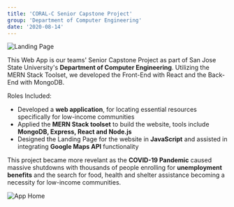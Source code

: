 ```yaml
---
title: 'CORAL-C Senior Capstone Project'
group: 'Department of Computer Engineering'
date: '2020-08-14'
---
```

![Landing Page](/images/coral-landing.png)

This Web App is our teams' Senior Capstone Project as part of San Jose State University's **Department of Computer Engineering**.
Utilizing the MERN Stack Toolset, we developed the Front-End with React and the Back-End with MongoDB.

Roles Included:
- Developed a **web application**, for locating essential resources specifically for low-income communities
- Applied the **MERN Stack toolset** to build the website, tools include **MongoDB, Express, React and Node.js**
- Designed the Landing Page for the website in **JavaScript** and assisted in integrating **Google Maps API** functionality

This project became more revelant as the **COVID-19 Pandemic** caused massive shutdowns with thousands of people enrolling for **unemployment benefits** and the search for food, health and shelter assistance becoming a necessity for low-income communities.

![App Home](/images/coral-app.png)
